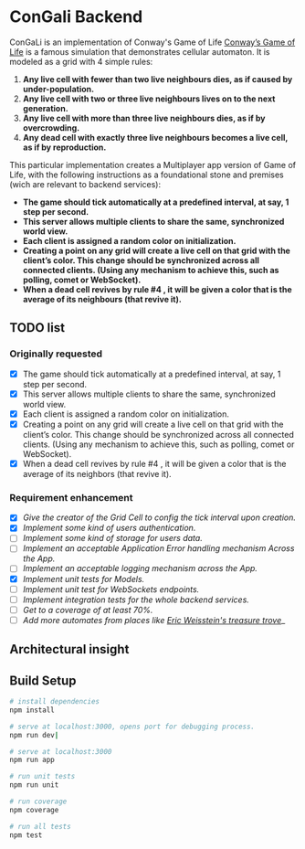 # ConGali Backend

ConGaLi is an implementation of Conway's Game of Life [Conway’s Game of Life](https://en.wikipedia.org/wiki/Conway's_Game_of_Life) is a famous simulation that demonstrates cellular automaton. It is modeled as a grid with 4 simple rules:

1. **Any live cell with fewer than two live neighbours dies, as if caused by under-population.**
2. **Any live cell with two or three live neighbours lives on to the next generation.**
3. **Any live cell with more than three live neighbours dies, as if by overcrowding.**
4. **Any dead cell with exactly three live neighbours becomes a live cell, as if by reproduction.**

This particular implementation creates a Multiplayer app version of Game of Life, with the following instructions as a foundational stone and premises (wich are relevant to backend services):

- **The game should tick automatically at a predefined interval, at say, 1 step per second.**
- **This server allows multiple clients to share the same, synchronized world view.**
- **Each client is assigned a random color on initialization.**
- **Creating a point on any grid will create a live cell on that grid with the client’s color. This change should be synchronized across all connected clients. (Using any mechanism to achieve this, such as polling, comet or WebSocket).**
- **When a dead cell revives by rule #4 , it will be given a color that is the average of its neighbours (that revive it).**

## TODO list
### Originally requested
- [x] The game should tick automatically at a predefined interval, at say, 1 step per second.
- [x] This server allows multiple clients to share the same, synchronized world view.
- [x] Each client is assigned a random color on initialization.
- [x] Creating a point on any grid will create a live cell on that grid with the client’s color. This change should be synchronized across all connected clients. (Using any mechanism to achieve this, such as polling, comet or WebSocket).
- [x] When a dead cell revives by rule #4 , it will be given a color that is the average of its neighbors (that revive it).
### Requirement enhancement
- [x]  _Give the creator of the Grid Cell to config the tick interval upon creation._
- [x]  _Implement some kind of users authentication._
- [ ]  _Implement some kind of storage for users data._
- [ ]  _Implement an acceptable Application Error handling mechanism Across the App._
- [ ]  _Implement an acceptable logging mechanism across the App._
- [x]  _Implement unit tests for Models._
- [ ]  _Implement unit test for WebSockets endpoints._
- [ ]  _Implement integration tests for the whole backend services._
- [ ]  _Get to a coverage of at least 70%._
- [ ]  _Add more automates from places like [Eric Weisstein's treasure trove](http://www.ericweisstein.com/encyclopedias/life/)__

## Architectural insight

## Build Setup

``` bash
# install dependencies
npm install

# serve at localhost:3000, opens port for debugging process.
npm run dev|

# serve at localhost:3000
npm run app

# run unit tests
npm run unit

# run coverage
npm coverage

# run all tests
npm test
```

